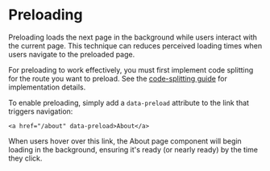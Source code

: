 # Preloading

Preloading loads the next page in the background while users interact with the current page. This technique can reduces perceived loading times when users navigate to the preloaded page.

For preloading to work effectively, you must first implement code splitting for the route you want to preload. See the [code-splitting guide](../code-based/code-splitting.md) for implementation details.

To enable preloading, simply add a `data-preload` attribute to the link that triggers navigation:

```svelte
<a href="/about" data-preload>About</a>
```

When users hover over this link, the About page component will begin loading in the background, ensuring it's ready (or nearly ready) by the time they click.
